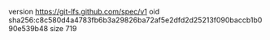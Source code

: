 version https://git-lfs.github.com/spec/v1
oid sha256:c8c580d4a4783fb6b3a29826ba72af5e2dfd2d25213f090baccb1b090e539b48
size 719
